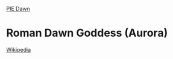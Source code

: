 [PIE Dawn ](dawn.md)
# Roman Dawn Goddess (Aurora)
[Wikipedia](https://en.wikipedia.org/wiki/Aurora_(mythology) "Aurora (mythology)")
